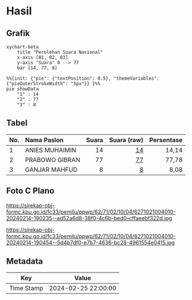 # Hasil

## Grafik

```mermaid
xychart-beta
    title "Perolehan Suara Nasional"
    x-axis [01, 02, 03]
    y-axis "Suara" 0 --> 77
    bar [14, 77, 8]
```

```mermaid
%%{init: {"pie": {"textPosition": 0.5}, "themeVariables": {"pieOuterStrokeWidth": "5px"}} }%%
pie showData
    "1" : 14
    "2" : 77
    "3" : 8
```

## Tabel

| No. | Nama Paslon    | Suara | Suara (raw) | Persentase |
|:--- |:-------------- | -----:| -----------:| ----------:|
| 1   | ANIES MUHAIMIN | 14    | [14][p-1]   | 14,14      |
| 2   | PRABOWO GIBRAN | 77    | [77][p-2]   | 77,78      |
| 3   | GANJAR MAHFUD  | 8     | [8][p-3]    | 8,08       |


[p-1]: https://github.com/gigit-pemilu/pemilu-2024/blob/main/pilpres/hitung-suara/sub/62-kalimantan-tengah/sub/71-kota-palangkaraya/sub/02-bukit-batu/sub/1004-tangkiling/sub/010-tps/sub/paslon-1.txt
[p-2]: https://github.com/gigit-pemilu/pemilu-2024/blob/main/pilpres/hitung-suara/sub/62-kalimantan-tengah/sub/71-kota-palangkaraya/sub/02-bukit-batu/sub/1004-tangkiling/sub/010-tps/sub/paslon-2.txt
[p-3]: https://github.com/gigit-pemilu/pemilu-2024/blob/main/pilpres/hitung-suara/sub/62-kalimantan-tengah/sub/71-kota-palangkaraya/sub/02-bukit-batu/sub/1004-tangkiling/sub/010-tps/sub/paslon-3.txt

## Foto C Plano

https://sirekap-obj-formc.kpu.go.id/fc33/pemilu/ppwp/62/71/02/10/04/6271021004010-20240214-190235--ad52a6d8-38f0-4c6b-bed0-cffaeebf322d.jpg

https://sirekap-obj-formc.kpu.go.id/fc33/pemilu/ppwp/62/71/02/10/04/6271021004010-20240214-190454--5d4b7df0-e7b7-4636-bc28-4961554e0415.jpg


## Metadata

| Key        | Value               |
| ---------- | ------------------- |
| Time Stamp | 2024-02-25 22:00:00 |



